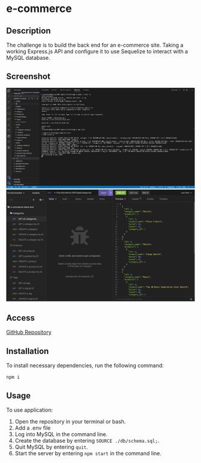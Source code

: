 # e-commerce

## Description
The challenge is to build the back end for an e-commerce site. Taking a working Express.js API and configure it to use Sequelize to interact with a MySQL database.

## Screenshot
![Screenshot of application in command line](/img/Screen%20Shot%202022-12-19%20at%206.50.36%20PM.png)
![Screenshot of insomnia](/img/Screen%20Shot%20insomnia%20at%207.01.12%20PM.png)
## Access
[GitHub Repository](https://github.com/qclaytor30/e-commerce)

## Installation
To install necessary dependencies, run the following command:

```
npm i
```
## Usage

To use application:
1. Open the repository in your terminal or bash.
2. Add a .env file
3. Log into MySQL in the command line.
4. Create the database by entering ```SOURCE ./db/schema.sql;```.
5. Quit MySQL by entering ```quit```.
6. Start the server by entering ```npm start``` in the command line.